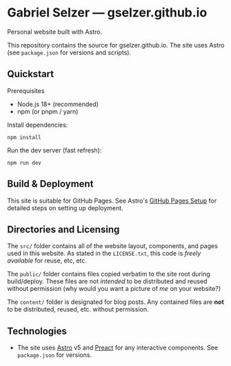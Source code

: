 # Gabriel Selzer — gselzer.github.io

Personal website built with Astro.

This repository contains the source for gselzer.github.io. The site uses Astro (see `package.json` for versions and scripts).

## Quickstart

Prerequisites
- Node.js 18+ (recommended)
- npm (or pnpm / yarn)

Install dependencies:

```pwsh
npm install
```

Run the dev server (fast refresh):

```pwsh
npm run dev
```

## Build & Deployment

This site is suitable for GitHub Pages. See Astro's [GitHub Pages Setup](https://docs.astro.build/en/guides/deploy/github/) for detailed steps on setting up deployment.

## Directories and Licensing

The `src/` folder contains all of the website layout, components, and pages used in this website. As stated in the `LICENSE.txt`, this code is *freely available* for reuse, etc, etc.

The `public/` folder contains files copied verbatim to the site root during build/deploy. These files are not *intended* to be distributed and reused without permission (why would you want a picture of *me* on your website?)

The `content/` folder is designated for blog posts. Any contained files are **not** to be distributed, reused, etc. without permission.

## Technologies

- The site uses [Astro](https://astro.build/) v5 and [Preact](https://docs.astro.build/en/guides/integrations-guide/preact/) for any interactive components. See `package.json` for versions.